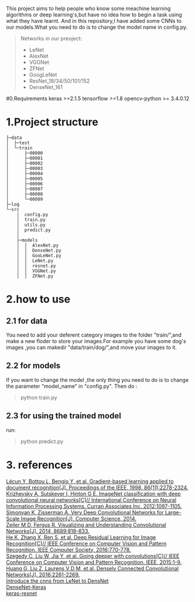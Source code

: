 
This project aims to help people who know some meachine learning algorithms or deep learning's,but have no idea how to begin a task using what they have learnt.
And in this repository,I have added some CNNs to our models.What you need to do is to change the model name in config.py.

>Networks in our preoject:
>- LeNet
>- AlexNet  
>- VGGNet
>- ZFNet
>- GoogLeNet
>- ResNet_18/34/50/101/152
>- DenseNet_161

#0.Requirements
keras >=2.1.5
tensorflow >=1.8
opencv-python >= 3.4.0.12
# 1.Project structure
```tree
├─data             
│  ├─test          
│  └─train         
│      ├─00000     
│      ├─00001     
│      ├─00002     
│      ├─00003     
│      ├─00004     
│      ├─00005     
│      ├─00006     
│      ├─00007     
│      ├─00008     
│      └─00009     
├─log              
└─src              
    │  config.py
    │  train.py
    │  utils.py
    │  predict.py
    │
    ├─models
    │  │  AlexNet.py
    │  │  DenseNet.py
    │  │  GooLeNet.py
    │  │  LeNet.py
    │  │  resnet.py
    │  │  VGGNet.py
    │  │  ZFNet.py 
```
# 2.how to use
## 2.1 for data 
You need to add your deferent category images to the folder "train/",and make a new floder to store your images.For example you have some dog's images ,you can makedir "data/train/dog/",and move your images to it.
## 2.2 for models
If you want to change the model ,the only thing you need to do is to change the parameter "model_name" in "config.py".
Then do :
>python train.py

## 2.3 for using the trained model
run:
>python predict.py

# 3. references
[Lécun Y, Bottou L, Bengio Y, et al. Gradient-based learning applied to document recognition[J]. Proceedings of the IEEE, 1998, 86(11):2278-2324.](http://www.cs.princeton.edu/courses/archive/spr08/cos598B/Lectures/LeCunEtAl.pdf)<br>
[Krizhevsky A, Sutskever I, Hinton G E. ImageNet classification with deep convolutional neural networks[C]// International Conference on Neural Information Processing Systems. Curran Associates Inc. 2012:1097-1105.](http://ml.informatik.uni-freiburg.de/former/_media/teaching/ws1314/dl/talk_simon_group2.pdf)<br>
 [Simonyan K, Zisserman A. Very Deep Convolutional Networks for Large-Scale Image Recognition[J]. Computer Science, 2014.](https://arxiv.org/pdf/1409.1556.pdf)<br>
 [Zeiler M D, Fergus R. Visualizing and Understanding Convolutional Networks[J]. 2014, 8689:818-833.](https://arxiv.org/pdf/1311.2901.pdf)<br>
 [He K, Zhang X, Ren S, et al. Deep Residual Learning for Image Recognition[C]// IEEE Conference on Computer Vision and Pattern Recognition. IEEE Computer Society, 2016:770-778.](https://arxiv.org/pdf/1512.03385)<br>
 [Szegedy C, Liu W, Jia Y, et al. Going deeper with convolutions[C]// IEEE Conference on Computer Vision and Pattern Recognition. IEEE, 2015:1-9.](https://arxiv.org/pdf/1409.4842.pdf)<br>
[Huang G, Liu Z, Laurens V D M, et al. Densely Connected Convolutional Networks[J]. 2016:2261-2269.](https://arxiv.org/pdf/1608.06993.pdf)<br>
 [Introduce the cnns from LeNet to DensNet](https://www.cnblogs.com/skyfsm/p/8451834.html)<br>
 [DenseNet-Keras](https://github.com/flyyufelix/DenseNet-Keras)<br>
[keras-resnet](https://github.com/raghakot/keras-resnet)<br>

